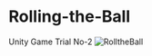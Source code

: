 # Rolling-the-Ball
Unity Game Trial No-2
![RolltheBall](https://user-images.githubusercontent.com/60899740/129461445-a34dd148-9f98-4310-a63e-bcd05fbd5fa1.gif)
